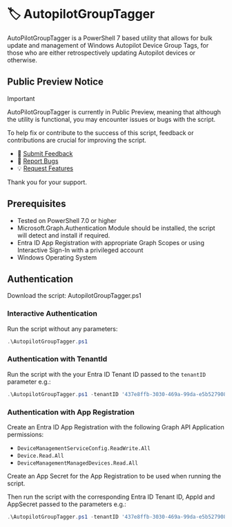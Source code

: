 # 🏷 AutopilotGroupTagger

AutoPilotGroupTagger is a PowerShell 7 based utility that allows for bulk update and management of Windows Autopilot Device Group Tags, for those who are either retrospectively updating Autopilot devices or otherwise.

## Public Preview Notice

> [!IMPORTANT]
> AutoPilotGroupTagger is currently in Public Preview, meaning that although the utility is functional, you may encounter issues or bugs with the script.
>
>To help fix or contribute to the success of this script, feedback or contributions are crucial for improving the script.
>
> - 📝 [Submit Feedback](https://github.com/ennnbeee/AutopilotGroupTagger/issues/new?labels=feedback)
> - 🐛 [Report Bugs](https://github.com/ennnbeee/AutopilotGroupTagger/issues/new?labels=bug)
> - 💡 [Request Features](https://github.com/ennnbeee/AutopilotGroupTagger/issues/new?labels=enhancement)
>
> Thank you for your support.

## Prerequisites

- Tested on PowerShell 7.0 or higher
- Microsoft.Graph.Authentication Module should be installed, the script will detect and install if required.
- Entra ID App Registration with appropriate Graph Scopes or using Interactive Sign-In with a privileged account
- Windows Operating System

## Authentication

Download the script: AutopilotGroupTagger.ps1

### Interactive Authentication

Run the script without any parameters:

```powershell
.\AutopilotGroupTagger.ps1
```

### Authentication with TenantId

Run the script with the your Entra ID Tenant ID passed to the `tenantID` parameter e.g.:

```powershell
.\AutopilotGroupTagger.ps1 -tenantID '437e8ffb-3030-469a-99da-e5b527908099'
```

### Authentication with App Registration

Create an Entra ID App Registration with the following Graph API Application permissions:

- `DeviceManagementServiceConfig.ReadWrite.All`
- `Device.Read.All`
- `DeviceManagementManagedDevices.Read.All`

Create an App Secret for the App Registration to be used when running the script.

Then run the script with the corresponding Entra ID Tenant ID, AppId and AppSecret passed to the parameters e.g.:

```powershell
.\AutopilotGroupTagger.ps1 -tenantID '437e8ffb-3030-469a-99da-e5b527908099' -appId '799ebcfa-ca81-4e63-baaf-a35123164d78' -appSecret 'g708Q~uot4xo9dU_1TjGQIuUr0UyBHNZmY2mdcy6'
```

